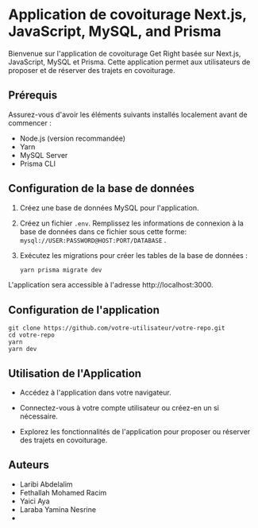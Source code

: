 # Application de covoiturage Next.js, JavaScript, MySQL, and Prisma

Bienvenue sur l'application de covoiturage Get Right basée sur Next.js, JavaScript, MySQL et Prisma. Cette application permet aux utilisateurs de proposer et de réserver des trajets en covoiturage.

## Prérequis

Assurez-vous d'avoir les éléments suivants installés localement avant de commencer :

- Node.js (version recommandée)
- Yarn
- MySQL Server
- Prisma CLI

## Configuration de la base de données

1. Créez une base de données MySQL pour l'application.

2. Créez un fichier `.env`. Remplissez les informations de connexion à la base de données dans ce fichier sous cette forme: `mysql://USER:PASSWORD@HOST:PORT/DATABASE` .

3. Exécutez les migrations pour créer les tables de la base de données :

   ```bash
   yarn prisma migrate dev
    ```
L'application sera accessible à l'adresse http://localhost:3000.

## Configuration de l'application
```
git clone https://github.com/votre-utilisateur/votre-repo.git
cd votre-repo
yarn
yarn dev
```

## Utilisation de l'Application

- Accédez à l'application dans votre navigateur.

- Connectez-vous à votre compte utilisateur ou créez-en un si nécessaire.

- Explorez les fonctionnalités de l'application pour proposer ou réserver des trajets en covoiturage.

## Auteurs

- Laribi Abdelalim
- Fethallah Mohamed Racim
- Yaici Aya
- Laraba Yamina Nesrine
-

